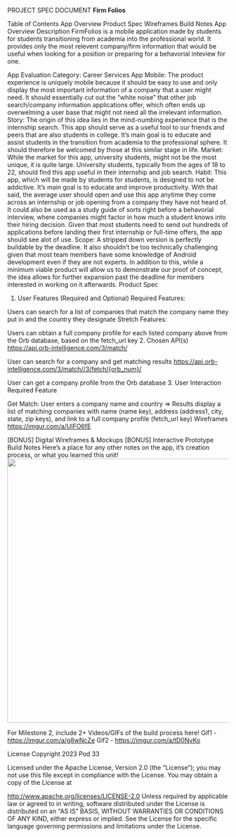 PROJECT SPEC DOCUMENT
**Firm Folios**

Table of Contents
App Overview
Product Spec
Wireframes
Build Notes
App Overview
Description
FirmFolios is a mobile application made by students for students transitioning from academia into the professional world. It provides only the most relevent company/firm information that would be useful when looking for a position or preparing for a behavorial inteview for one.

App Evaluation
Category:
Career Services App
Mobile:
The product experience is uniquely mobile because it should be easy to use and only display the most important information of a company that a user might need. It should essentially cut out the “white noise” that other job search/company information applications offer, which often ends up overwelming a user base that might not need all the irrelevant information.
Story:
The origin of this idea lies in the mind-numbing experience that is the internship search. This app should serve as a useful tool to our friends and peers that are also students in college. It’s main goal is to educate and assist students in the transition from academia to the professional sphere. It should therefore be welcomed by those at this similar stage in life.
Market:
While the market for this app, university students, might not be the most unique, it is quite large. University students, typically from the ages of 18 to 22, should find this app useful in their internship and job search.
Habit:
This app, which will be made by students for students, is designed to not be addictive. It’s main goal is to educate and improve productivity. With that said, the average user should open and use this app anytime they come across an internship or job opening from a company they have not heard of. It could also be used as a study guide of sorts right before a behavorial interview, where companies might factor in how much a student knows into their hiring decision. Given that most students need to send out hundreds of applications before landing their first internship or full-time offers, the app should see alot of use.
Scope:
A stripped down version is perfectly buildable by the deadline. It also shouldn’t be too technically challenging given that most team members have some knowledge of Android development even if they are not experts. In addition to this, while a minimum viable product will allow us to demonstrate our proof of concept, the idea allows for further expansion past the deadline for members interested in working on it afterwards.
Product Spec
1. User Features (Required and Optional)
Required Features:

Users can search for a list of companies that match the company name they put in and the country they designate
Stretch Features:

Users can obtain a full company profile for each listed company above from the Orb database, based on the fetch_url key
2. Chosen API(s)
https://api.orb-intelligence.com/3/match/

User can search for a company and get matching results
https://api.orb-intelligence.com/3/match//3/fetch/{orb_num}/

User can get a company profile from the Orb database
3. User Interaction
Required Feature

Get Match: User enters a company name and country
=> Results display a list of matching companies with name (name key), address (address1, city, state, zip keys), and link to a full company profile (fetch_url key)
Wireframes
https://imgur.com/a/UlFO6fE

[BONUS] Digital Wireframes & Mockups
[BONUS] Interactive Prototype
Build Notes
Here’s a place for any other notes on the app, it’s creation
process, or what you learned this unit!
<img src="https://postimg.cc/TpbjcgPT" width=600>

For Milestone 2, include 2+ Videos/GIFs of the build process here!
Gif1 - https://imgur.com/a/g8wNcZe
Gif2 - https://imgur.com/a/tD0NvKo

License
Copyright 2023 Pod 33

Licensed under the Apache License, Version 2.0 (the “License”);
you may not use this file except in compliance with the License.
You may obtain a copy of the License at

http://www.apache.org/licenses/LICENSE-2.0
Unless required by applicable law or agreed to in writing, software
distributed under the License is distributed on an “AS IS” BASIS,
WITHOUT WARRANTIES OR CONDITIONS OF ANY KIND, either express or implied.
See the License for the specific language governing permissions and
limitations under the License.

